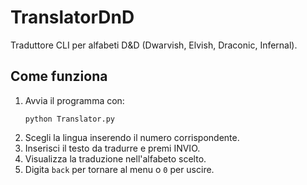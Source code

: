# TranslatorDnD

Traduttore CLI per alfabeti D&D (Dwarvish, Elvish, Draconic, Infernal).

## Come funziona
1. Avvia il programma con:
   ```
   python Translator.py
   ```
2. Scegli la lingua inserendo il numero corrispondente.
3. Inserisci il testo da tradurre e premi INVIO.
4. Visualizza la traduzione nell'alfabeto scelto.
5. Digita `back` per tornare al menu o `0` per uscire.
